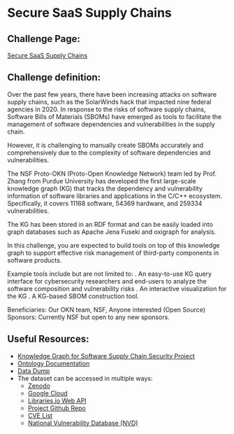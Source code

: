 # Secure SaaS Supply Chains
## Challenge Page: 
[Secure SaaS Supply Chains ](https://app.knowhax.com/challenge_pop-hack/1741242356385x837731923223175000)

## Challenge definition: 
Over the past few years, there have been increasing attacks on software supply chains, such as the SolarWinds hack that impacted nine federal agencies in 2020. 
In response to the risks of software supply chains, Software Bills of Materials (SBOMs) have emerged as tools to facilitate the management of software dependencies and vulnerabilities in the supply chain.

However, it is challenging to manually create SBOMs accurately and comprehensively due to the complexity of software dependencies and vulnerabilities.

The NSF Proto-OKN (Proto-Open Knowledge Network) team led by Prof. Zhang from Purdue University has developed the first large-scale knowledge graph (KG) that tracks the dependency and vulnerability information of software libraries and applications in the C/C++ ecosystem. 
Specifically, it covers 11168 software, 54369 hardware, and 259334 vulnerabilities. 

The KG has been stored in an RDF format and can be easily loaded into graph databases such as Apache Jena Fuseki and oxigraph for analysis.  

In this challenge, you are expected to build tools on top of this knowledge graph to support effective risk management of third-party components in software products. 

Example tools include but are not limited to:
   . An easy-to-use KG query interface for cybersecurity researchers and end-users to analyze the software composition and vulnerability risks
   . An interactive visualization for the KG
   . A KG-based SBOM construction tool.

Beneficiaries: Our OKN team, NSF, Anyone interested (Open Source)
Sponsors: Currently NSF but open to any new sponsors. 

## Useful Resources:
- [Knowledge Graph for Software Supply Cha​in Security Project](https://purdue-hcss.github.io/nsf-software-supply-chain_security/)
- [Ontology Documentation](https://w3id.org/secure-chain)
- [Data Dump](https://github.com/purdue-hcss/secure-chain-knowledge-graph)
- The dataset can be accessed in multiple ways:
  - [Zenodo](https://zenodo.org/records/808273#.WV35s9Pytcw) 
  - [Google Cloud](https://console.cloud.google.com/marketplace/product/libraries-io/librariesio?pli=1&project=the-onr-project)
  - [Libraries.io Web API](https://libraries.io/api)
  - [Project Github Repo](https://github.com/ghudeihed/secure_chain_kg)
  - [CVE List](https://www.cve.org/Downloads)
  - [National Vulnerability Database (NVD)](https://nvd.nist.gov/vuln/data-feeds)